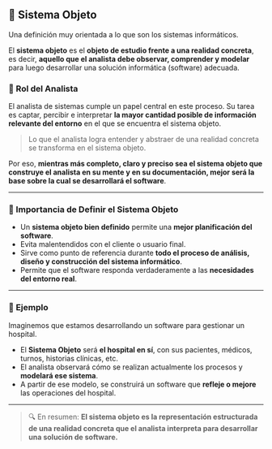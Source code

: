 ## 🧩 Sistema Objeto

Una definición muy orientada a lo que son los sistemas informáticos.

El **sistema objeto** es el **objeto de estudio frente a una realidad concreta**, es decir, **aquello que el analista debe observar, comprender y modelar** para luego desarrollar una solución informática (software) adecuada.

### 🧠 Rol del Analista

El analista de sistemas cumple un papel central en este proceso. Su tarea es captar, percibir e interpretar **la mayor cantidad posible de información relevante del entorno** en el que se encuentra el sistema objeto.

> Lo que el analista logra entender y abstraer de una realidad concreta se transforma en el sistema objeto.

Por eso, **mientras más completo, claro y preciso sea el sistema objeto que construye el analista en su mente y en su documentación, mejor será la base sobre la cual se desarrollará el software**.

---

### 🎯 Importancia de Definir el Sistema Objeto

- Un **sistema objeto bien definido** permite una **mejor planificación del software**.
- Evita malentendidos con el cliente o usuario final.
- Sirve como punto de referencia durante **todo el proceso de análisis, diseño y construcción del sistema informático**.
- Permite que el software responda verdaderamente a las **necesidades del entorno real**.

---

### 📌 Ejemplo

Imaginemos que estamos desarrollando un software para gestionar un hospital.

- El **Sistema Objeto** será **el hospital en sí**, con sus pacientes, médicos, turnos, historias clínicas, etc.
- El analista observará cómo se realizan actualmente los procesos y **modelará ese sistema**.
- A partir de ese modelo, se construirá un software que **refleje o mejore** las operaciones del hospital.

---

> 🔍 En resumen: **El sistema objeto es la representación estructurada de una realidad concreta que el analista interpreta para desarrollar una solución de software.**

